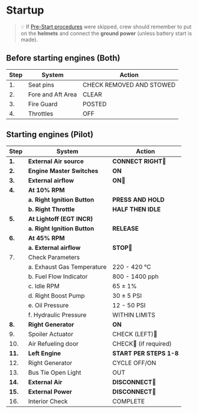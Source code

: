 # Startup

> 💡 If [Pre-Start procedures](pre_start.md) were skipped,
> crew should remember to put on the **helmets** and connect
> the **ground power** (unless battery start is made).

## Before starting engines (Both)

| Step | System            | Action                   |
|------|-------------------|--------------------------|
| 1.   | Seat pins         | CHECK REMOVED AND STOWED |
| 2.   | Fore and Aft Area | CLEAR                    |
| 3.   | Fire Guard        | POSTED                   |
| 4.   | Throttles         | OFF                      |

## Starting engines (Pilot)

| Step    | System                       | Action              |
|---------|------------------------------|---------------------|
| **1.**  | **External Air source**      | **CONNECT RIGHT**🔧 |
| **2.**  | **Engine Master Switches**   | **ON**              |
| **3.**  | **External airflow**         | **ON**🔧            |
| **4.**  | **At 10% RPM**               |                     |
|         | **a. Right Ignition Button** | **PRESS AND HOLD**  |
|         | **b. Right Throttle**        | **HALF THEN IDLE**  |
| **5.**  | **At Lightoff (EGT INCR)**   |                     |
|         | **a. Right Ignition Button** | **RELEASE**         |
| **6.**  | **At 45% RPM**               |                     |
|         | **a. External airflow**      | **STOP**🔧          |
| 7.      | Check Parameters             |                     |
|         | a. Exhaust Gas Temperature   | 220 - 420 °C   |
|         | b. Fuel Flow Indicator       | 800 - 1400 pph      |
|         | c. Idle RPM                  | 65 ± 1%    |
|         | d. Right Boost Pump          | 30 ± 5 PSI |
|         | e. Oil Pressure              | 12 - 50 PSI         |
|         | f. Hydraulic Pressure        | WITHIN LIMITS       |
| **8.**  | **Right Generator**          | **ON**              |
| 9.      | Spoiler Actuator             | CHECK (LEFT)🔧      |
| 10.     | Air Refueling door           | CHECK🔧 (if required) |
| **11.** | **Left Engine**              | **START PER STEPS 1-8** |
| 12.     | Right Generator              | CYCLE OFF/ON     |
| 13.     | Bus Tie Open Light           | OUT                 |
| **14.** | **External Air**             | **DISCONNECT**🔧    |
| **15.** | **External Power**           | **DISCONNECT**🔧    |
| 16.     | Interior Check               | COMPLETE            |
